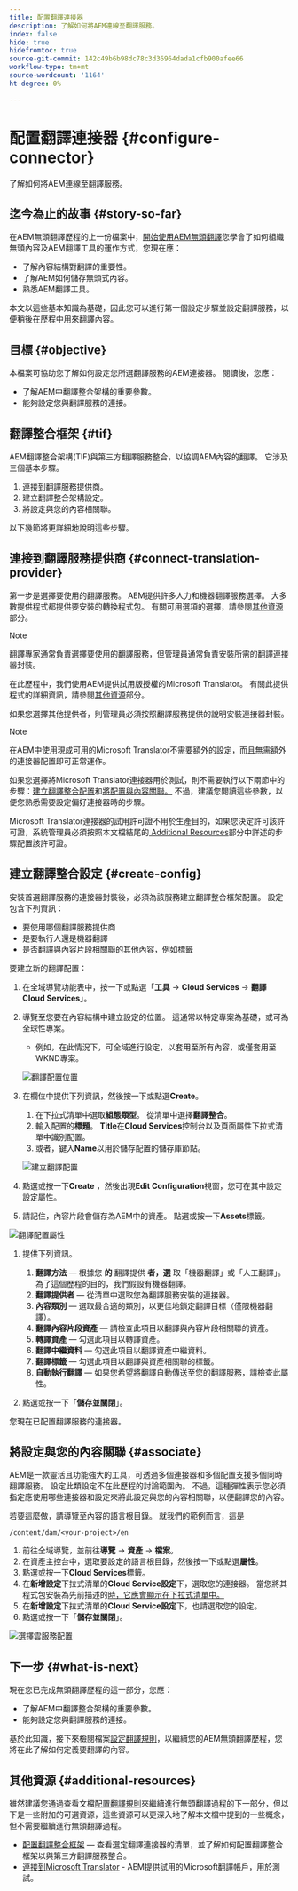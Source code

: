 ```yaml
---
title: 配置翻譯連接器
description: 了解如何將AEM連線至翻譯服務。
index: false
hide: true
hidefromtoc: true
source-git-commit: 142c49b6b98dc78c3d36964dada1cfb900afee66
workflow-type: tm+mt
source-wordcount: '1164'
ht-degree: 0%

---
```


# 配置翻譯連接器 {#configure-connector}

了解如何將AEM連線至翻譯服務。

## 迄今為止的故事 {#story-so-far}

在AEM無頭翻譯歷程的上一份檔案中，[開始使用AEM無頭翻譯](learn-about.md)您學會了如何組織無頭內容及AEM翻譯工具的運作方式，您現在應：

* 了解內容結構對翻譯的重要性。
* 了解AEM如何儲存無頭式內容。
* 熟悉AEM翻譯工具。

本文以這些基本知識為基礎，因此您可以進行第一個設定步驟並設定翻譯服務，以便稍後在歷程中用來翻譯內容。

## 目標 {#objective}

本檔案可協助您了解如何設定您所選翻譯服務的AEM連接器。 閱讀後，您應：

* 了解AEM中翻譯整合架構的重要參數。
* 能夠設定您與翻譯服務的連接。

## 翻譯整合框架 {#tif}

AEM翻譯整合架構(TIF)與第三方翻譯服務整合，以協調AEM內容的翻譯。 它涉及三個基本步驟。

1. 連接到翻譯服務提供商。
1. 建立翻譯整合架構設定。
1. 將設定與您的內容相關聯。

以下幾節將更詳細地說明這些步驟。

## 連接到翻譯服務提供商 {#connect-translation-provider}

第一步是選擇要使用的翻譯服務。 AEM提供許多人力和機器翻譯服務選擇。 大多數提供程式都提供要安裝的轉換程式包。 有關可用選項的選擇，請參閱[其他資源](#additional-resources)部分。

>[!NOTE]
>
>翻譯專家通常負責選擇要使用的翻譯服務，但管理員通常負責安裝所需的翻譯連接器封裝。

在此歷程中，我們使用AEM提供試用版授權的Microsoft Translator。 有關此提供程式的詳細資訊，請參閱[其他資源](#additional-resources)部分。

如果您選擇其他提供者，則管理員必須按照翻譯服務提供的說明安裝連接器封裝。

>[!NOTE]
>
>在AEM中使用現成可用的Microsoft Translator不需要額外的設定，而且無需額外的連接器配置即可正常運作。
>
>如果您選擇將Microsoft Translator連接器用於測試，則不需要執行以下兩節中的步驟：[建立翻譯整合配置](#create-config)和[將配置與內容關聯。](#associate) 不過，建議您閱讀這些參數，以便您熟悉需要設定偏好連接器時的步驟。
>
>Microsoft Translator連接器的試用許可證不用於生產目的，如果您決定許可該許可證，系統管理員必須按照本文檔結尾的[ Additional Resources](#additional-resources)部分中詳述的步驟配置該許可證。

## 建立翻譯整合設定 {#create-config}

安裝首選翻譯服務的連接器封裝後，必須為該服務建立翻譯整合框架配置。 設定包含下列資訊：

* 要使用哪個翻譯服務提供商
* 是要執行人還是機器翻譯
* 是否翻譯與內容片段相關聯的其他內容，例如標籤

要建立新的翻譯配置：

1. 在全域導覽功能表中，按一下或點選「**工具** -> **Cloud Services** -> **翻譯Cloud Services**」。
1. 導覽至您要在內容結構中建立設定的位置。 這通常以特定專案為基礎，或可為全球性專案。
   * 例如，在此情況下，可全域進行設定，以套用至所有內容，或僅套用至WKND專案。

   ![翻譯配置位置](assets/translation-configuration-location.png)

1. 在欄位中提供下列資訊，然後按一下或點選&#x200B;**Create**。
   1. 在下拉式清單中選取&#x200B;**組態類型**。 從清單中選擇&#x200B;**翻譯整合**。
   1. 輸入配置的&#x200B;**標題**。 **Title**&#x200B;在&#x200B;**Cloud Services**&#x200B;控制台以及頁面屬性下拉式清單中識別配置。
   1. 或者，鍵入&#x200B;**Name**&#x200B;以用於儲存配置的儲存庫節點。

   ![建立翻譯配置](assets/create-translation-configuration.png)

1. 點選或按一下&#x200B;**Create** ，然後出現&#x200B;**Edit Configuration**&#x200B;視窗，您可在其中設定設定屬性。

1. 請記住，內容片段會儲存為AEM中的資產。 點選或按一下&#x200B;**Assets**&#x200B;標籤。

![翻譯配置屬性](assets/translation-configuration.png)

1. 提供下列資訊。

   1. **翻譯方法**  — 根據您 **的** 翻譯提供 **者，選** 取「機器翻譯」或「人工翻譯」。為了這個歷程的目的，我們假設有機器翻譯。
   1. **翻譯提供者**  — 從清單中選取您為翻譯服務安裝的連接器。
   1. **內容類別**  — 選取最合適的類別，以更佳地鎖定翻譯目標（僅限機器翻譯）。
   1. **翻譯內容片段資產**  — 請檢查此項目以翻譯與內容片段相關聯的資產。
   1. **轉譯資產**  — 勾選此項目以轉譯資產。
   1. **翻譯中繼資料**  — 勾選此項目以翻譯資產中繼資料。
   1. **翻譯標籤**  — 勾選此項目以翻譯與資產相關聯的標籤。
   1. **自動執行翻譯**  — 如果您希望將翻譯自動傳送至您的翻譯服務，請檢查此屬性。

1. 點選或按一下「**儲存並關閉**」。

您現在已配置翻譯服務的連接器。

## 將設定與您的內容關聯 {#associate}

AEM是一款靈活且功能強大的工具，可透過多個連接器和多個配置支援多個同時翻譯服務。 設定此類設定不在此歷程的討論範圍內。 不過，這種彈性表示您必須指定應使用哪些連接器和設定來將此設定與您的內容相關聯，以便翻譯您的內容。

若要這麼做，請導覽至內容的語言根目錄。 就我們的範例而言，這是

```text
/content/dam/<your-project>/en
```

1. 前往全域導覽，並前往&#x200B;**導覽** -> **資產** -> **檔案**。
1. 在資產主控台中，選取要設定的語言根目錄，然後按一下或點選&#x200B;**屬性**。
1. 點選或按一下&#x200B;**Cloud Services**&#x200B;標籤。
1. 在&#x200B;**新增設定**&#x200B;下拉式清單的&#x200B;**Cloud Service設定**&#x200B;下，選取您的連接器。 當您將其程式包安裝為先前描述的[時，它應會顯示在下拉式清單中。](#connect-translation-provider)
1. 在&#x200B;**新增設定**&#x200B;下拉式清單的&#x200B;**Cloud Service設定**&#x200B;下，也請選取您的設定。
1. 點選或按一下「**儲存並關閉**」。

![選擇雲服務配置](assets/select-cloud-service-configurations.png)

## 下一步 {#what-is-next}

現在您已完成無頭翻譯歷程的這一部分，您應：

* 了解AEM中翻譯整合架構的重要參數。
* 能夠設定您與翻譯服務的連接。

基於此知識，接下來檢閱檔案[設定翻譯規則](translation-rules.md)，以繼續您的AEM無頭翻譯歷程，您將在此了解如何定義要翻譯的內容。

## 其他資源 {#additional-resources}

雖然建議您通過查看文檔[配置翻譯規則](translation-rules.md)來繼續進行無頭翻譯過程的下一部分，但以下是一些附加的可選資源，這些資源可以更深入地了解本文檔中提到的一些概念，但不需要繼續進行無頭翻譯過程。

* [配置翻譯整合框架](/help/sites-cloud/administering/translation/integration-framework.md)  — 查看選定翻譯連接器的清單，並了解如何配置翻譯整合框架以與第三方翻譯服務整合。
* [連接到Microsoft Translator](/help/sites-cloud/administering/translation/connect-ms-translator.md)  - AEM提供試用的Microsoft翻譯帳戶，用於測試。
